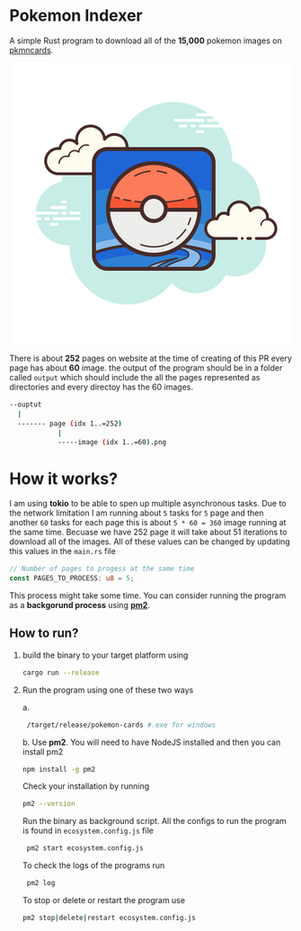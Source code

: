# Pokemon Indexer

A simple Rust program to download all of the **15,000** pokemon images on [pkmncards](https://pkmncards.com/?s=).

<p align="center">
    <img src="./pokemon.png" />
</p>

There is about **252** pages on website at the time of creating of this PR every page has about **60** image. the output of the program should be in a folder called `output` which should include the all the pages represented as directories and every directoy has the 60 images.

```bash
--ouptut
  |
  ------- page (idx 1..=252)
            |
            -----image (idx 1..=60).png

```

# How it works?

I am using **tokio** to be able to spen up multiple asynchronous tasks. Due to the network limitation I am running about `5` tasks for `5` page and then another `60` tasks for each page this is about `5 * 60 = 360` image running at the same time. Becuase we have 252 page it will take about 51 iterations to download all of the images.
All of these values can be changed by updating this values in the `main.rs` file

```rs
// Number of pages to progess at the same time
const PAGES_TO_PROCESS: u8 = 5;
```

This process might take some time. You can consider running the program as a **backgorund process** using **[pm2](https://pm2.keymetrics.io/)**.

## How to run?

1. build the binary to your target platform using

   ```bash
   cargo run --release
   ```

2. Run the program using one of these two ways

   a.

   ```bash
    /target/release/pokemon-cards #.exe for windows
   ```

   b. Use **pm2**. You will need to have NodeJS installed and then you can install pm2

   ```bash
   npm install -g pm2
   ```

   Check your installation by running

   ```bash
   pm2 --version
   ```

   Run the binary as background script. All the configs to run the program is found in `ecosystem.config.js` file

   ```bash
    pm2 start ecosystem.config.js
   ```

   To check the logs of the programs run

   ```bash
    pm2 log
   ```

   To stop or delete or restart the program use

   ```bash
   pm2 stop|delete|restart ecosystem.config.js
   ```
